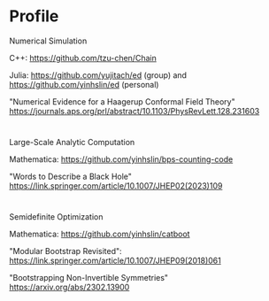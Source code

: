 # Profile

Numerical Simulation

C++: https://github.com/tzu-chen/Chain

Julia: https://github.com/yujitach/ed (group) and https://github.com/yinhslin/ed (personal)

"Numerical Evidence for a Haagerup Conformal Field Theory" https://journals.aps.org/prl/abstract/10.1103/PhysRevLett.128.231603

#

Large-Scale Analytic Computation

Mathematica: https://github.com/yinhslin/bps-counting-code

"Words to Describe a Black Hole" https://link.springer.com/article/10.1007/JHEP02(2023)109

#

Semidefinite Optimization

Mathematica: https://github.com/yinhslin/catboot

"Modular Bootstrap Revisited": https://link.springer.com/article/10.1007/JHEP09(2018)061

"Bootstrapping Non-Invertible Symmetries" https://arxiv.org/abs/2302.13900
